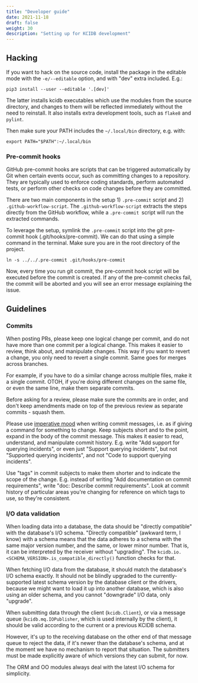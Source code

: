 ```yaml
---
title: "Developer guide"
date: 2021-11-18
draft: false
weight: 30
description: "Setting up for KCIDB development"
---
```

Hacking
-------

If you want to hack on the source code, install the package in the editable
mode with the `-e/--editable` option, and with "dev" extra included. E.g.:

    pip3 install --user --editable '.[dev]'

The latter installs kcidb executables which use the modules from the source
directory, and changes to them will be reflected immediately without the need
to reinstall. It also installs extra development tools, such as `flake8` and
`pylint`.

Then make sure your PATH includes the `~/.local/bin` directory, e.g. with:

    export PATH="$PATH":~/.local/bin

### Pre-commit hooks

GitHub pre-commit hooks are scripts that can be triggered automatically by
Git when certain events occur, such as committing changes to a repository.
They are typically used to enforce coding standards, perform automated
tests, or perform other checks on code changes before they are committed.

There are two main components in the setup 1) `.pre-commit` script and
2) `.github-workflow-script`. The `.github-workflow-script` extracts the
steps directly from the GitHub workflow, while a `.pre-commit `script will
run the extracted commands.

To leverage the setup, symlink the `.pre-commit` script into the git
pre-commit hook (.git/hooks/pre-commit). We can do that using a
simple command in the terminal. Make sure you are in the root
directory of the project.

    ln -s ../../.pre-commit .git/hooks/pre-commit

Now, every time you run git commit, the pre-commit hook script will be
executed before the commit is created. If any of the pre-commit checks
fail, the commit will be aborted and you will see an error message
explaining the issue.

Guidelines
----------

### Commits

When posting PRs, please keep one logical change per commit, and do not have
more than one commit per a logical change. This makes it easier to review,
think about, and manipulate changes. This way if you want to revert a change,
you only need to revert a single commit. Same goes for merges across branches.

For example, if you have to do a similar change across multiple files, make it
a single commit. OTOH, if you're doing different changes on the same file, or
even the same line, make them separate commits.

Before asking for a review, please make sure the commits are in order, and
don't keep amendments made on top of the previous review as separate commits -
squash them.

Please use [imperative mood](https://en.wikipedia.org/wiki/Imperative_mood)
when writing commit messages, i.e. as if giving a command for something to
change. Keep subjects short and to the point, expand in the body of the commit
message. This makes it easier to read, understand, and manipulate commit
history. E.g. write "Add support for querying incidents", or even just
"Support querying incidents", but not "Supported querying incidents", and not
"Code to support querying incidents".

Use "tags" in commit subjects to make them shorter and to indicate the scope
of the change. E.g. instead of writing "Add documentation on commit
requirements", write "doc: Describe commit requirements". Look at commit
history of particular areas you're changing for reference on which tags to
use, so they're consistent.

### I/O data validation

When loading data into a database, the data should be "directly compatible"
with the database's I/O schema. "Directly compatible" (awkward term, I know)
with a schema means that the data adheres to a schema with the same major
version number, and the same, or lower minor number. That is, it can be
interpreted by the receiver without "upgrading". The
`kcidb.io.<SCHEMA_VERSION>.is_compatible_directly()` function checks for that.

When fetching I/O data from the database, it should match the database's
I/O schema exactly. It should not be blindly upgraded to the
currently-supported latest schema version by the database client or the
drivers, because we might want to load it up into another database, which is
also using an older schema, and you cannot "downgrade" I/O data, only "upgrade".

When submitting data through the client (`kcidb.Client`), or via a message
queue (`kcidb.mq.IOPublisher`, which is used internally by the client), it
should be valid according to the current or a previous KCIDB schema.

However, it's up to the receiving database on the other end of that message
queue to reject the data, if it's newer than the database's schema, and at the
moment we have no mechanism to report that situation. The submitters must be
made explicitly aware of which versions they can submit, for now.

The ORM and OO modules always deal with the latest I/O schema for simplicity.

